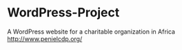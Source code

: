 # WordPress-Project
A WordPress website for a charitable organization in Africa
http://www.penielcdp.org/
